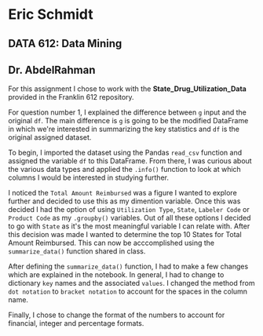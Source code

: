 # Eric Schmidt

## DATA 612: Data Mining

## Dr. AbdelRahman

For this assignment I chose to work with the **State_Drug_Utilization_Data** provided in the Franklin 612 repository.

For question number 1, I explained the difference between `g` input and the original `df`. The main difference is `g` is going to be the modified DataFrame in which we're interested in summarizing the key statistics and `df` is the original assigned dataset.

To begin, I imported the dataset using the Pandas `read_csv` function and assigned the variable `df` to this DataFrame. From there, I was curious about the various data types and applied the `.info()` function to look at which columns I would be interested in studying further.

I noticed the `Total Amount Reimbursed` was a figure I wanted to explore further and decided to use this as my dimention variable. Once this was decided I had the option of using `Utilization Type`, `State`, `Labeler Code` or `Product Code` as my `.groupby()` variables. Out of all these options I decided to go with `State` as it's the most meaningful variable I can relate with. After this decision was made I wanted to determine the top 10 States for Total Amount Reimbursed. This can now be acccomplished using the `summarize_data()` function shared in class.

After defining the `summarize_data()` function, I had to make a few changes which are explained in the notebook. In general, I had to change to dictionary `key` names and the associated `values`. I changed the method from `dot notation` to `bracket notation` to account for the spaces in the column name.

Finally, I chose to change the format of the numbers to account for financial, integer and percentage formats.
